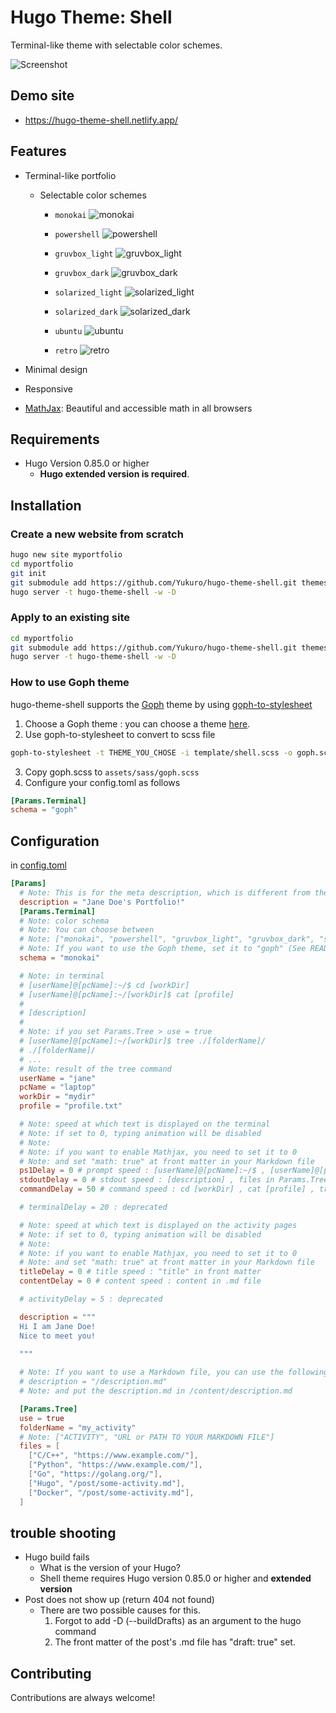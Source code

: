 # Hugo Theme: Shell
Terminal-like theme with selectable color schemes.

![Screenshot](https://raw.githubusercontent.com/Yukuro/hugo-theme-shell/master/images/motion2.gif)

## Demo site
- https://hugo-theme-shell.netlify.app/

## Features
- Terminal-like portfolio
    - Selectable color schemes
        - `monokai`
        ![monokai](https://raw.githubusercontent.com/Yukuro/hugo-theme-shell/master/images/monokai.png)

        - `powershell`
        ![powershell](https://raw.githubusercontent.com/Yukuro/hugo-theme-shell/master/images/powershell.png)

        - `gruvbox_light`
        ![gruvbox_light](https://raw.githubusercontent.com/Yukuro/hugo-theme-shell/master/images/gruvbox_light.png)

        - `gruvbox_dark`
        ![gruvbox_dark](https://raw.githubusercontent.com/Yukuro/hugo-theme-shell/master/images/gruvbox_dark.png)

        - `solarized_light`
        ![solarized_light](https://raw.githubusercontent.com/Yukuro/hugo-theme-shell/master/images/solarized_light.png)

        - `solarized_dark`
        ![solarized_dark](https://raw.githubusercontent.com/Yukuro/hugo-theme-shell/master/images/solarized_dark.png)

        - `ubuntu`
        ![ubuntu](https://raw.githubusercontent.com/Yukuro/hugo-theme-shell/master/images/ubuntu.png)

        - `retro`
        ![retro](https://raw.githubusercontent.com/Yukuro/hugo-theme-shell/master/images/retro.png)
        
- Minimal design
- Responsive
- [MathJax](https://www.mathjax.org/): Beautiful and accessible math in all browsers

## Requirements
- Hugo Version 0.85.0 or higher
    - **Hugo extended version is required**.

## Installation
### Create a new website from scratch
```bash
hugo new site myportfolio
cd myportfolio
git init
git submodule add https://github.com/Yukuro/hugo-theme-shell.git themes/hugo-theme-shell
hugo server -t hugo-theme-shell -w -D
```

### Apply to an existing site
```bash
cd myportfolio
git submodule add https://github.com/Yukuro/hugo-theme-shell.git themes/hugo-theme-shell
hugo server -t hugo-theme-shell -w -D
```

### How to use Goph theme
hugo-theme-shell supports the [Goph](https://github.com/Mayccoll/Gogh) theme by using [goph-to-stylesheet](https://github.com/Yukuro/goph-to-stylesheet)
1. Choose a Goph theme : you can choose a theme [here](https://mayccoll.github.io/Gogh/).
2. Use goph-to-stylesheet to convert to scss file
```bash
goph-to-stylesheet -t THEME_YOU_CHOSE -i template/shell.scss -o goph.scss
```
3. Copy goph.scss to `assets/sass/goph.scss`
4. Configure your config.toml as follows
```toml
[Params.Terminal]
schema = "goph"
```

## Configuration
in [config.toml](config/_default/config.toml)
```toml
[Params]
  # Note: This is for the meta description, which is different from the "description" displayed in the terminal.
  description = "Jane Doe's Portfolio!"
  [Params.Terminal]
  # Note: color schema
  # Note: You can choose between
  # Note: ["monokai", "powershell", "gruvbox_light", "gruvbox_dark", "solarized_light", "solarized_dark", "ubuntu", "retro"]
  # Note: If you want to use the Goph theme, set it to "goph" (See README.md)
  schema = "monokai"

  # Note: in terminal
  # [userName]@[pcName]:~/$ cd [workDir]
  # [userName]@[pcName]:~/[workDir]$ cat [profile]
  #
  # [description]
  #
  # Note: if you set Params.Tree > use = true
  # [userName]@[pcName]:~/[workDir]$ tree ./[folderName]/
  # ./[folderName]/
  # ...
  # Note: result of the tree command
  userName = "jane"
  pcName = "laptop"
  workDir = "mydir"
  profile = "profile.txt"

  # Note: speed at which text is displayed on the terminal
  # Note: if set to 0, typing animation will be disabled
  # Note:
  # Note: if you want to enable Mathjax, you need to set it to 0
  # Note: and set "math: true" at front matter in your Markdown file
  ps1Delay = 0 # prompt speed : [userName]@[pcName]:~/$ , [userName]@[pcName]:~/[workDir]$
  stdoutDelay = 0 # stdout speed : [description] , files in Params.Tree
  commandDelay = 50 # command speed : cd [workDir] , cat [profile] , tree ./[folderName]/

  # terminalDelay = 20 : deprecated

  # Note: speed at which text is displayed on the activity pages
  # Note: if set to 0, typing animation will be disabled
  # Note: 
  # Note: if you want to enable Mathjax, you need to set it to 0
  # Note: and set "math: true" at front matter in your Markdown file
  titleDelay = 0 # title speed : "title" in front matter
  contentDelay = 0 # content speed : content in .md file

  # activityDelay = 5 : deprecated

  description = """
  Hi I am Jane Doe!
  Nice to meet you!
  
  """

  # Note: If you want to use a Markdown file, you can use the following
  # description = "/description.md"
  # Note: and put the description.md in /content/description.md

  [Params.Tree]
  use = true
  folderName = "my_activity"
  # Note: ["ACTIVITY", "URL or PATH TO YOUR MARKDOWN FILE"]
  files = [ 
    ["C/C++", "https://www.example.com/"],
    ["Python", "https://www.example.com/"],
    ["Go", "https://golang.org/"],
    ["Hugo", "/post/some-activity.md"],
    ["Docker", "/post/some-activity.md"],
  ]
```

## trouble shooting
- Hugo build fails
  - What is the version of your Hugo?
  - Shell theme requires Hugo version 0.85.0 or higher and **extended version**
- Post does not show up (return 404 not found)
  - There are two possible causes for this.
    1. Forgot to add -D (--buildDrafts) as an argument to the hugo command
    2. The front matter of the post's .md file has "draft: true" set.

## Contributing
Contributions are always welcome!
